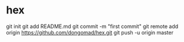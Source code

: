 # hex
git init
git add README.md
git commit -m "first commit"
git remote add origin https://github.com/dongomad/hex.git
git push -u origin master
